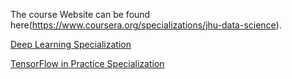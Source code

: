 
The course Website can be found here(https://www.coursera.org/specializations/jhu-data-science).

[Deep Learning Specialization](https://www.coursera.org/account/accomplishments/specialization/certificate/LDEMDVKMCHW5)

[TensorFlow in Practice Specialization](https://www.coursera.org/account/accomplishments/specialization/certificate/A948ECZKKXSV)
